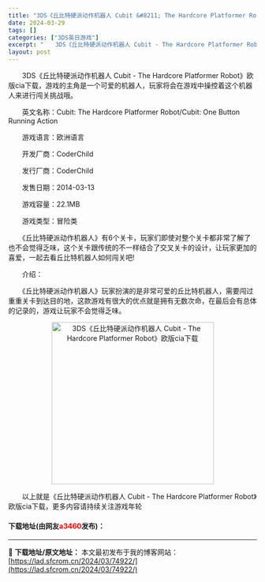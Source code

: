 ```yaml
---
title: "3DS《丘比特硬派动作机器人 Cubit &#8211; The Hardcore Platformer Robot》欧版cia下载"
date: 2024-03-29
tags: []
categories: ["3DS英日游戏"]
excerpt: "　　3DS《丘比特硬派动作机器人 Cubit - The Hardcore Platformer Robot》欧版cia下载，游戏的主角是一个可爱的机器人，玩家将会在游戏中操控着这个机器人来进行闯关挑战哦。 　　英文名称：Cubit: The Hardcore Platformer Robot/Cu&hellip;"
layout: post
---
```


 <p>　　3DS《丘比特硬派动作机器人 Cubit - The Hardcore Platformer Robot》欧版cia下载，游戏的主角是一个可爱的机器人，玩家将会在游戏中操控着这个机器人来进行闯关挑战哦。</p> <p>　　英文名称：Cubit: The Hardcore Platformer Robot/Cubit: One Button Running Action</p> <p>　　游戏语言：欧洲语言</p> <p>　　开发厂商：CoderChild</p> <p>　　发行厂商：CoderChild</p> <p>　　发售日期：2014-03-13</p> <p>　　游戏容量：22.1MB</p> <p>　　游戏类型：冒险类</p> <p>　　《丘比特硬派动作机器人》有6个关卡，玩家们即使对整个关卡都非常了解了也不会觉得乏味，这个关卡跟传统的不一样结合了交叉关卡的设计，让玩家更加的喜爱，一起去看丘比特机器人如何闯关吧!</p> <p>　　介绍：</p> <p>　　《丘比特硬派动作机器人》玩家扮演的是非常可爱的丘比特机器人，需要闯过重重关卡到达目的地，这款游戏有很大的优点就是拥有无数次命，在最后会有总体的记录的，游戏让玩家不会觉得乏味。</p> <p align="center"><img align="" border="0" src="https://lad.sfcrom.cn/wp-content/uploads/2024/03/20240329_660633dc7cf6f.jpg" width="329" alt="3DS《丘比特硬派动作机器人 Cubit - The Hardcore Platformer Robot》欧版cia下载" /></p> <p>　　以上就是《丘比特硬派动作机器人 Cubit - The Hardcore Platformer Robot》欧版cia下载，更多内容请持续关注游戏年轮</p> <p><h4>下载地址(由网友<font color="red">a3460</font>发布)：</h4></p> 

---
📖 **下载地址/原文地址：** 本文最初发布于我的博客网站：[https://lad.sfcrom.cn/2024/03/74922/](https://lad.sfcrom.cn/2024/03/74922/)
